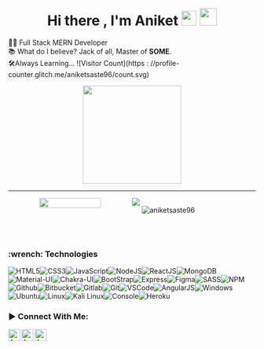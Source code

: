 <h1 align="center"> Hi there , I'm Aniket <img src= "https://media.tenor.com/images/2adfe94e69139f3e22623b61d375a7a7/tenor.gif" width= "30" height= "30"> <img src="https://media.giphy.com/media/hvRJCLFzcasrR4ia7z/giphy.gif" width="35"></h1>
  👨‍💻 Full Stack MERN Developer <br/>
  📚 What do I believe? Jack of all, Master of <b>SOME</b>.<br/>
  🛠️Always Learning...
 ![Visitor Count](https : //profile-counter.glitch.me/aniketsaste96/count.svg)
<p align="center">
  <img src="https://github.com/thompsonemerson/thompsonemerson/raw/master/cover-thompson.png" height="200"/>
</p>
<hr>




<!--
**aniketsaste96/aniketsaste96** is a ✨ _special_ ✨ repository because its `README.md` (this file) appears on your GitHub profile.

Here are some ideas to get you started:

- 🔭 I’m currently working on ...
- 🌱 I’m currently learning ...
- 👯 I’m looking to collaborate on ...
- 🤔 I’m looking for help with ...
- 💬 Ask me about ...
- 📫 How to reach me: ...
- 😄 Pronouns: ...
- ⚡ Fun fact: ...
-->
<div align="center">
  <div style="display: flex;">
    <img style="height: 50%"  src="https://github-readme-stats.vercel.app/api/top-langs/?username=aniketsaste96&layout=compact&show_icons=true&title_color=ffffff&icon_color=34abeb&text_color=daf7dc&bg_color=151515" style="vertical-align: top;" />
   <img align="center" src="https://github-readme-streak-stats.herokuapp.com/?user=aniketsaste96&theme=radical&hide_border=true"/>
    <p>&nbsp;<img align="center" src="https://github-readme-stats.vercel.app/api?username=aniketsaste96&show_icons=true&locale=en" alt="aniketsaste96" /></p>
  </div>
</div>
<br><br>
<h3>:wrench: Technologies</h3>

![HTML5](https://img.icons8.com/color/30/html-5.png)![CSS3](https://img.icons8.com/color/30/css3.png)![JavaScript](https://img.icons8.com/color/30/javascript.png)![NodeJS](https://img.icons8.com/color/30/nodejs.png)![ReactJS](https://img.icons8.com/color/30/react-native.png)![MongoDB](https://img.icons8.com/color/30/mongodb.png)![Material-UI](https://img.icons8.com/color/30/material-ui.png)![Chakra-UI](https://img.icons8.com/color/30/chakra-ui.png)![BootStrap](https://img.icons8.com/color/30/bootstrap.png)![Express](https://img.icons8.com/color/30/express.png)![Figma](https://img.icons8.com/color/30/figma.png)![SASS](https://img.icons8.com/color/30/sass.png)![NPM](https://img.icons8.com/color/30/npm.png)![Github](https://img.icons8.com/material-outlined/30/github.png)![Bitbucket](https://img.icons8.com/color/30/bitbucket.png)![Gitlab](https://img.icons8.com/color/30/gitlab.png)![Git](https://img.icons8.com/color/30/git.png)![VSCode](https://img.icons8.com/color/30/visual-studio-code-2019.png)![AngularJS](https://img.icons8.com/color/30/angularjs.png)![Windows](https://img.icons8.com/color/30/windows-10.png)![Ubuntu](https://img.icons8.com/color/30/ubuntu--v1.png)![Linux](https://img.icons8.com/color/30/linux.png)![Kali Linux](https://img.icons8.com/color/30/kali-linux.png)![Console](https://img.icons8.com/color/30/console.png)![Heroku](https://img.icons8.com/color/30/heroku.png)

<h3 align="left">▶ Connect With Me:</h3>
<a href="https://www.linkedin.com/in/aniket-saste-1a577462/">
  <img align="left" alt="Aniket's LinkedIn" width="24px" src="https://img.icons8.com/nolan/96/linkedin.png" />
</a>
<a href="https://www.instagram.com/aniketsaste96/">
  <img align="left" alt="Aniket's Instagram" width="24px" src="https://img.icons8.com/nolan/96/instagram-new.png" />
</a>
<a href="https://twitter.com/aniket34488197">
  <img align="left" alt="Aniket's Twitter" width="24px" src="https://img.icons8.com/nolan/96/twitter.png" />
</a>

